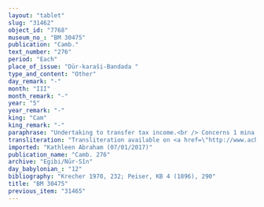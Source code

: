 ```yaml
---
layout: "tablet"
slug: "31462"
object_id: "7768"
museum_no_: "BM 30475"
publication: "Camb."
text_number: "276"
period: "Each"
place_of_issue: "Dūr-karaši-Bandada "
type_and_content: "Other"
day_remark: "-"
month: "III"
month_remark: "-"
year: "5"
year_remark: "-"
king: "Cam"
king_remark: "-"
paraphrase: "Undertaking to transfer tax income.<br /> Concerns 1 mina of silver of the house of <strong>D</strong>. <strong>B</strong>, governor (<em>&scaron;ākin ṭemi</em>) of Babylon should bring this sum of silver and hand over it over (<em>na&scaron;&ucirc;-nadānu) </em>to <strong>A</strong>, the overseer of the residents (<em>rab</em> <em>ā&scaron;ibī</em>) (*). The silver is <strong>C</strong>&#39;s contribution for military equipment (<em>rikis qabli</em>) for two consecutive years (Cambyses&#39; 3<sup>rd</sup> and 4<sup>th</sup> year). Witnesses. (*) Wr. [<sup>l&uacute;</sup>]gal&nbsp;<em>a-</em>&lceil;<em>&scaron;ib</em><sup>?</sup>&rceil;<sup>me&scaron;</sup>, collated Joann&egrave;s, Achemenet website.<br /> &nbsp;<br /> <strong>A </strong>= Esagil-&scaron;arru-uṣur, <em>rab</em> <em>ā&scaron;ibī;</em> <strong>B </strong>= Marduk-zākir-&scaron;umi, governor (<em>&scaron;ākin ṭemi</em>) of Babylon; <strong>C </strong>= Itti-Nab&ucirc;-balāṭu; <strong>D </strong>= Ha&scaron;dāya/Arad-Gula//Dēk&ucirc;"
transliteration: "Transliteration available on <a href=\"http://www.achemenet.com/fr/item/?/sources-textuelles/textes-par-regions/babylonie/hors-babylonie/1680003\" target=\"_blank\">Achemenet</a>"
imported: "Kathleen Abraham (07/01/2017)"
publication_name: "Camb. 276"
archive: "Egibi/Nūr-Sîn"
day_babylonian_: "12"
bibliography: "Krecher 1970, 232; Peiser, KB 4 (1896), 290"
title: "BM 30475"
previous_item: "31465"
---
```

